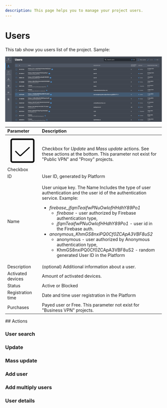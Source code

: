 ```yaml
---
description: This page helps you to manage your project users.
---
```


# Users

This tab show you users list of the project. Sample:  

![](../../.gitbook/assets/users_list.png)

<table>
  <thead>
    <tr>
      <th style="text-align:left">Parameter</th>
      <th style="text-align:left">Description</th>
    </tr>
  </thead>
  <tbody>
    <tr>
      <td style="text-align:left">
        <img src="../../.gitbook/assets/checkbox.webp" alt/>Checkbox</td>
      <td style="text-align:left">Checkbox for <em>Update</em> and <em>Mass update</em> actions. See these actions
        at the bottom. This parameter not exist for &quot;Public VPN&quot; and
        &quot;Proxy&quot; projects.</td>
    </tr>
    <tr>
      <td style="text-align:left">ID</td>
      <td style="text-align:left">User ID, generated by Platform</td>
    </tr>
    <tr>
      <td style="text-align:left">Name</td>
      <td style="text-align:left">
        <p>User unique key. The Name Includes the type of user authentication and
          the user id of the authentication service. Example:</p>
        <ul>
          <li><em>firebase_jfqmTeaifwPNuOwIofHHdhY89Po1</em>
            <ul>
              <li><em>firebase</em> - user authorized by Firebase authentication type,</li>
              <li><em>jfqmTeaifwPNuOwIofHHdhY89Po1</em> - user id in the Firebase auth.</li>
            </ul>
          </li>
          <li><em>anonymous_KhmGS8nxiPQ0Cf0ZCApA3VBF8uS2</em>
            <ul>
              <li>anonymous - user authorized by Anonymous authentication type,</li>
              <li>KhmGS8nxiPQ0Cf0ZCApA3VBF8uS2 - random generated User ID in the Platform</li>
            </ul>
          </li>
        </ul>
      </td>
    </tr>
    <tr>
      <td style="text-align:left">Description</td>
      <td style="text-align:left">(optional) Additional information about a user.</td>
    </tr>
    <tr>
      <td style="text-align:left">Activated devices</td>
      <td style="text-align:left">Amount of activated devices.</td>
    </tr>
    <tr>
      <td style="text-align:left">Status</td>
      <td style="text-align:left">Active or Blocked</td>
    </tr>
    <tr>
      <td style="text-align:left">Registration time</td>
      <td style="text-align:left">Date and time user registration in the Platform</td>
    </tr>
    <tr>
      <td style="text-align:left">Purchases</td>
      <td style="text-align:left">Payed user or Free. This parameter not exist for &quot;Business VPN&quot;
        projects.</td>
    </tr>
  </tbody>
</table>## Actions

### User search

### Update

### Mass update

### Add user

### Add multiply users

### User details



